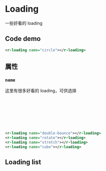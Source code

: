 # Loading

一些好看的 loading

## Code demo

<r-loading name="circle"></r-loading>

```xml
<r-loading name="circle"></r-loading>
```

## 属性

### `name`

这里有很多好看的 loading，可供选择

<div style="display:inline-block;margin-right: 8px;margin-bottom: 12px;width:80px;height:80px">
    <r-loading name="double-bounce"></r-loading>
</div>
<div style="display:inline-block;margin-right: 8px;margin-bottom: 12px;width:80px;height:80px">
    <r-loading name="rotate"></r-loading>
</div>
<div style="display:inline-block;margin-right: 8px;margin-bottom: 12px;width:80px;height:80px">
     <r-loading name="stretch"></r-loading>
</div>
<div style="display:inline-block;margin-right: 8px;margin-bottom: 12px;width:80px;height:80px">
     <r-loading name="cube"></r-loading>
</div>

```xml
<r-loading name="double-bounce"></r-loading>
<r-loading name="rotate"></r-loading>
<r-loading name="stretch"></r-loading>
<r-loading name="cube"></r-loading>
```

## Loading list

<div style="display: flex;
    align-items: center;
    justify-content: flex-start;
    flex-flow: row wrap;" id="loading-list"></div>

<script>
const createLoadingList = () => {
  setTimeout(() => {
    const list = [
      'double-bounce', 'rotate','stretch', 'cube','dot', 'triple-bounce','scale-out', 'circle'
      ]
    if (typeof document !== "undefined") {
      const dom = document.getElementById('loading-list')
      const com = document.createElement('div')
      com.style.setProperty('display', 'flex')
      com.style.setProperty('flex-flow', 'row wrap')
      com.style.setProperty('align-items', 'center')
      com.style.setProperty('justify-content', 'flex-start')
      list.forEach(item => {
        const container = document.createElement('div')
        container.style.setProperty('display', 'flex')
        container.style.setProperty('height', '120px')
        container.style.setProperty('width', '120px')
        container.style.setProperty('align-items', 'center')
        container.style.setProperty('margin', '8px')
        container.style.setProperty('justify-content', 'flex-end')
        container.style.setProperty('flex-flow', 'column nowrap')
        const loading = document.createElement('r-loading')
        loading.setAttribute('name', item)
        container.appendChild(loading)
        const span = document.createElement('span')
        span.style.setProperty('font-size', '14px')
        span.style.setProperty('color', 'gray')
        span.innerHTML = item
        container.appendChild(span)
        com?.appendChild(container)
      })
      dom?.appendChild(com)
    }
  }, 0)
}
createLoadingList()
</script>
